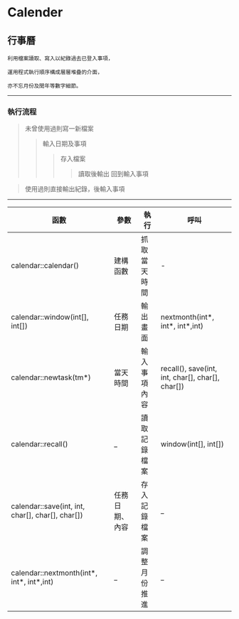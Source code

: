 # Calender
## **行事曆**
```
利用檔案讀取、寫入以紀錄過去已登入事項，  

運用程式執行順序構成層層堆疊的介面，  

亦不忘月份及閏年等數字細節。  

```
----
### **執行流程**
>未曾使用過則寫一新檔案  
>>輸入日期及事項
>>>存入檔案
>>>>讀取後輸出
>>>>回到輸入事項

>使用過則直接輸出紀錄，後輸入事項  
---
函數                                             | 參數          | 執行        | 呼叫
---- | ---- | ---- | ----
calendar::calendar()                            | 建構函數       | 抓取當天時間  | -  
calendar::window(int[], int[])                  | 任務日期       | 輸出畫面     | nextmonth(int*, int*, int*,int)  
calendar::newtask(tm*)	                        | 當天時間       | 輸入事項內容  | recall(), save(int, int, char[], char[], char[])
calendar::recall()                              | _             | 讀取記錄檔案  | window(int[], int[])  
calendar::save(int, int, char[], char[], char[])| 任務日期、內容  | 存入記錄檔案  | _ 
calendar::nextmonth(int*, int*, int*,int)       | _             | 調整月份推進  |_

